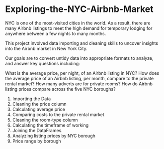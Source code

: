 # Exploring-the-NYC-Airbnb-Market

NYC is one of the most-visited cities in the world. As a result, there are many Airbnb listings to meet the high demand for temporary lodging for anywhere between a few nights to many months.

This project involved data importing and cleaning skills to uncover insights into the Airbnb market in New York City. 

Our goals are to convert untidy data into appropriate formats to analyze, and answer key questions including:

What is the average price, per night, of an Airbnb listing in NYC?
How does the average price of an Airbnb listing, per month, compare to the private rental market?
How many adverts are for private rooms?
How do Airbnb listing prices compare across the five NYC boroughs?

1. Importing the Data
2. Cleaning the price column
3. Calculating average price
4. Comparing costs to the private rental market
5. Cleaning the room-type column
6. Calculating the timeframe of working
7. Joining the DataFrames.
8. Analyzing listing prices by NYC borough
9. Price range by borough
